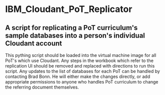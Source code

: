 # IBM_Cloudant_PoT_Replicator
## A script for replicating a PoT curriculum's sample databases into a person's individual Cloudant account

This pything script should be loaded into the virtual machine image for all PoT's which use Cloudant.
Any steps in the workbook which refer to the replication UI should be removed and replaced with directions to run this script.
Any updates to the list of databases for each PoT can be handled by contacting Brad Bonn.  He will either make the changes directly, or add appropriate permissions to anyone who handles PoT curriculum to change the referring document themselves.
